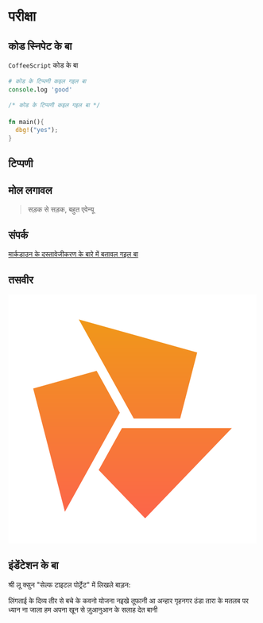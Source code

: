 [Markdown 全局注释]:#

# परीक्षा

## कोड स्निपेट के बा

`CoffeeScript` कोड के बा

```coffee
# कोड के टिप्पणी कइल गइल बा
console.log 'good'


```

```rust
/* कोड के टिप्पणी कइल गइल बा */

fn main(){
  dbg!("yes");
}
```

## टिप्पणी

<!-- HTML 注释 --> 

<!-- 多行注释 --> 

## मोल लगावल

> सड़क से सड़क, बहुत एवेन्यू

## संपर्क

[मार्कडाउन के दस्तावेजीकरण के बारे में बतावल गइल बा](https://github.com/xxai-art/xxai-art-md)

## तसवीर

![xxAI.कला ब्रांड पहचान के बारे में बतावल गइल बा](https://raw.githubusercontent.com/xxai-art/web/main/file/svg/logo.svg)

## इंडेंटेशन के बा

श्री लू क्सुन "सेल्फ टाइटल पोर्ट्रेट" में लिखले बाड़न:

  लिंगताई के दिव्य तीर से बचे के कवनो योजना नइखे
  तूफानी आ अन्हार गृहनगर
  ठंडा तारा के मतलब पर ध्यान ना जाला
  हम अपना खून से ज़ुआनुआन के सलाह देत बानी


